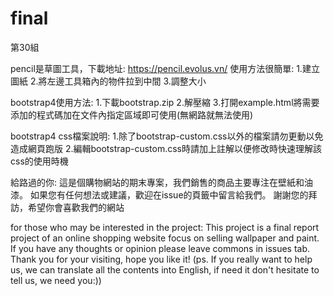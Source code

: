 # final
第30組

pencil是草圖工具，下載地址: https://pencil.evolus.vn/
使用方法很簡單:
1.建立圖紙
2.將左邊工具箱內的物件拉到中間
3.調整大小

bootstrap4使用方法:
1.下載bootstrap.zip
2.解壓縮
3.打開example.html將需要添加的程式碼加在文件內指定區域即可使用(無網路就無法使用)


bootstrap4 css檔案說明:
1.除了bootstrap-custom.css以外的檔案請勿更動以免造成網頁跑版
2.編輯bootstrap-custom.css時請加上註解以便修改時快速理解該css的使用時機

給路過的你:
這是個購物網站的期末專案，我們銷售的商品主要專注在壁紙和油漆。
如果您有任何想法或建議，歡迎在issue的頁籤中留言給我們。
謝謝您的拜訪，希望你會喜歡我們的網站

for those who may be interested in the project:
This project is a final report project of an online shopping website focus on selling wallpaper and paint.
If you have any thoughts or opinion please leave commons in issues tab.
Thank you for your visiting, hope you like it!
(ps. If you really want to help us, we can translate all the contents into English, if need it don't hesitate to tell us, we need you:))
